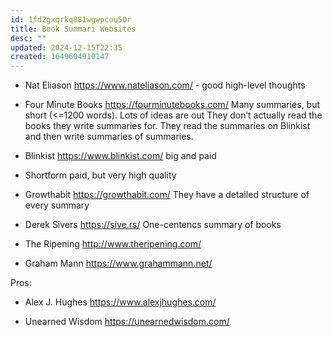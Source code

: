 ```yaml
---
id: 1fd2gxqrkq881wgwpcou50r
title: Book Summari Websites
desc: ""
updated: 2024-12-15T22:35
created: 1649604910147
---
```

- Nat Eliason <https://www.nateliason.com/> - good high-level thoughts

- Four Minute Books <https://fourminutebooks.com/>
  Many summaries, but short (&lt;=1200 words). Lots of ideas are out
  They don’t actually read the books they write summaries for. They read the summaries on Blinkist and then write summaries of summaries.

- Blinkist <https://www.blinkist.com/> big and paid

- Shortform paid, but very high quality

- Growthabit <https://growthabit.com/>
  They have a detailed structure of every summary

- Derek Sivers <https://sive.rs/>
  One-centencs summary of books

- The Ripening <http://www.theripening.com/>

- Graham Mann <https://www.grahammann.net/>

Pros:

- Alex J. Hughes <https://www.alexjhughes.com/>

- Unearned Wisdom <https://unearnedwisdom.com/>

